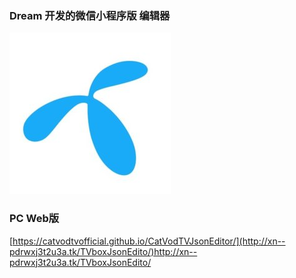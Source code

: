 ### Dream 开发的微信小程序版 编辑器

![logo](static/gh_16e4613251a6_258.jpg)

### PC Web版

[https://catvodtvofficial.github.io/CatVodTVJsonEditor/](http://xn--pdrwxj3t2u3a.tk/TVboxJsonEdito/)http://xn--pdrwxj3t2u3a.tk/TVboxJsonEdito/
